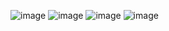 ![image](https://github.com/T0nixx/SA/assets/111533728/fd4f7656-7db0-4b82-af17-08fd3631511f)
![image](https://github.com/T0nixx/SA/assets/111533728/2caa0358-c92f-4125-a1db-f94262030852)
![image](https://github.com/T0nixx/SA/assets/111533728/c18a969d-9cde-462d-b5f7-90ab1dc72476)
![image](https://github.com/T0nixx/SA/assets/111533728/25e28506-3750-4749-893a-4af414d38156)

